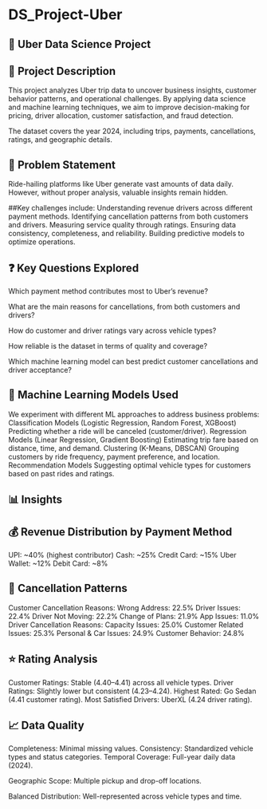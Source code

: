 # DS_Project-Uber
## 🚖 Uber Data Science Project
## 📌 Project Description

This project analyzes Uber trip data to uncover business insights, customer behavior patterns, and operational challenges. By applying data science and machine learning techniques, we aim to improve decision-making for pricing, driver allocation, customer satisfaction, and fraud detection.

The dataset covers the year 2024, including trips, payments, cancellations, ratings, and geographic details.

## 🧩 Problem Statement
Ride-hailing platforms like Uber generate vast amounts of data daily. However, without proper analysis, valuable insights remain hidden.

##Key challenges include:
Understanding revenue drivers across different payment methods.
Identifying cancellation patterns from both customers and drivers.
Measuring service quality through ratings.
Ensuring data consistency, completeness, and reliability.
Building predictive models to optimize operations.

## ❓ Key Questions Explored
Which payment method contributes most to Uber’s revenue?

What are the main reasons for cancellations, from both customers and drivers?

How do customer and driver ratings vary across vehicle types?

How reliable is the dataset in terms of quality and coverage?

Which machine learning model can best predict customer cancellations and driver acceptance?

## 🤖 Machine Learning Models Used
We experiment with different ML approaches to address business problems:
Classification Models (Logistic Regression, Random Forest, XGBoost)
Predicting whether a ride will be canceled (customer/driver).
Regression Models (Linear Regression, Gradient Boosting)
Estimating trip fare based on distance, time, and demand.
Clustering (K-Means, DBSCAN)
Grouping customers by ride frequency, payment preference, and location.
Recommendation Models
Suggesting optimal vehicle types for customers based on past rides and ratings.

## 📊 Insights
## 💰 Revenue Distribution by Payment Method
UPI: ~40% (highest contributor)
Cash: ~25%
Credit Card: ~15%
Uber Wallet: ~12%
Debit Card: ~8%

## 🚫 Cancellation Patterns
Customer Cancellation Reasons:
Wrong Address: 22.5%
Driver Issues: 22.4%
Driver Not Moving: 22.2%
Change of Plans: 21.9%
App Issues: 11.0%
Driver Cancellation Reasons:
Capacity Issues: 25.0%
Customer Related Issues: 25.3%
Personal & Car Issues: 24.9%
Customer Behavior: 24.8%

## ⭐ Rating Analysis
Customer Ratings: Stable (4.40–4.41) across all vehicle types.
Driver Ratings: Slightly lower but consistent (4.23–4.24).
Highest Rated: Go Sedan (4.41 customer rating).
Most Satisfied Drivers: UberXL (4.24 driver rating).

## 📈 Data Quality
Completeness: Minimal missing values.
Consistency: Standardized vehicle types and status categories.
Temporal Coverage: Full-year daily data (2024).

Geographic Scope: Multiple pickup and drop-off locations.

Balanced Distribution: Well-represented across vehicle types and time.
